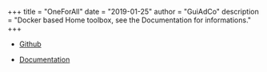 +++
title = "OneForAll"
date = "2019-01-25"
author = "GuiAdCo"
description = "Docker based Home toolbox, see the Documentation for informations."
+++

- [Github](https://github.com/GeekHomeInside/oneforall)

- [Documentation](https://oneforall.geekhomeinside.io)